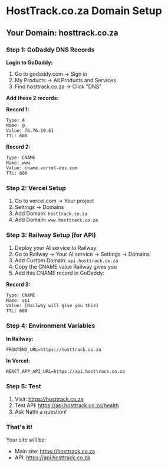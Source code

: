 # HostTrack.co.za Domain Setup

## Your Domain: hosttrack.co.za

### Step 1: GoDaddy DNS Records

**Login to GoDaddy:**
1. Go to godaddy.com → Sign in
2. My Products → All Products and Services
3. Find hosttrack.co.za → Click "DNS"

**Add these 2 records:**

**Record 1:**
```
Type: A
Name: @
Value: 76.76.19.61
TTL: 600
```

**Record 2:**
```
Type: CNAME
Name: www
Value: cname.vercel-dns.com
TTL: 600
```

### Step 2: Vercel Setup

1. Go to vercel.com → Your project
2. Settings → Domains
3. Add Domain: `hosttrack.co.za`
4. Add Domain: `www.hosttrack.co.za`

### Step 3: Railway Setup (for API)

1. Deploy your AI service to Railway
2. Go to Railway → Your AI service → Settings → Domains
3. Add Custom Domain: `api.hosttrack.co.za`
4. Copy the CNAME value Railway gives you
5. Add this CNAME record in GoDaddy:

**Record 3:**
```
Type: CNAME
Name: api
Value: [Railway will give you this]
TTL: 600
```

### Step 4: Environment Variables

**In Railway:**
```
FRONTEND_URL=https://hosttrack.co.za
```

**In Vercel:**
```
REACT_APP_API_URL=https://api.hosttrack.co.za
```

### Step 5: Test

1. Visit: https://hosttrack.co.za
2. Test API: https://api.hosttrack.co.za/health
3. Ask Nathi a question!

### That's it! 

Your site will be:
- Main site: https://hosttrack.co.za
- API: https://api.hosttrack.co.za
